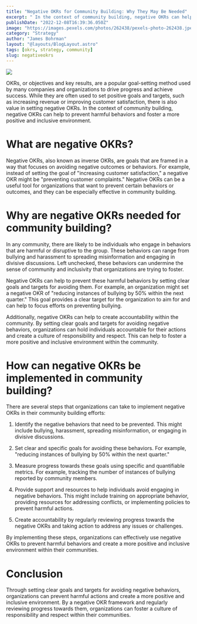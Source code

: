 ```yaml
---
title: "Negative OKRs for Community Building: Why They May Be Needed"
excerpt: " In the context of community building, negative OKRs can help to prevent harmful behaviors and foster a more positive and inclusive environment."
publishDate: "2022-12-08T16:39:36.050Z"
image: "https://images.pexels.com/photos/262438/pexels-photo-262438.jpeg?auto=compress&cs=tinysrgb&w=1260&h=750&dpr=2"
category: "Strategy"
author: "James Bohrman"
layout: "@layouts/BlogLayout.astro"
tags: [okrs, strategy, community]
slug: negativeokrs
---
```


![](https://images.pexels.com/photos/262438/pexels-photo-262438.jpeg?auto=compress&cs=tinysrgb&w=1260&h=750&dpr=2)

OKRs, or objectives and key results, are a popular goal-setting method used by many companies and organizations to drive progress and achieve success. While they are often used to set positive goals and targets, such as increasing revenue or improving customer satisfaction, there is also value in setting negative OKRs. In the context of community building, negative OKRs can help to prevent harmful behaviors and foster a more positive and inclusive environment.

# What are negative OKRs?

Negative OKRs, also known as inverse OKRs, are goals that are framed in a way that focuses on avoiding negative outcomes or behaviors. For example, instead of setting the goal of "increasing customer satisfaction," a negative OKR might be "preventing customer complaints." Negative OKRs can be a useful tool for organizations that want to prevent certain behaviors or outcomes, and they can be especially effective in community building.

# Why are negative OKRs needed for community building?

In any community, there are likely to be individuals who engage in behaviors that are harmful or disruptive to the group. These behaviors can range from bullying and harassment to spreading misinformation and engaging in divisive discussions. Left unchecked, these behaviors can undermine the sense of community and inclusivity that organizations are trying to foster.

Negative OKRs can help to prevent these harmful behaviors by setting clear goals and targets for avoiding them. For example, an organization might set a negative OKR of "reducing instances of bullying by 50% within the next quarter." This goal provides a clear target for the organization to aim for and can help to focus efforts on preventing bullying.

Additionally, negative OKRs can help to create accountability within the community. By setting clear goals and targets for avoiding negative behaviors, organizations can hold individuals accountable for their actions and create a culture of responsibility and respect. This can help to foster a more positive and inclusive environment within the community.

# How can negative OKRs be implemented in community building?

There are several steps that organizations can take to implement negative OKRs in their community building efforts:

1. Identify the negative behaviors that need to be prevented. This might include bullying, harassment, spreading misinformation, or engaging in divisive discussions.

2. Set clear and specific goals for avoiding these behaviors. For example, "reducing instances of bullying by 50% within the next quarter."

3. Measure progress towards these goals using specific and quantifiable metrics. For example, tracking the number of instances of bullying reported by community members.

4. Provide support and resources to help individuals avoid engaging in negative behaviors. This might include training on appropriate behavior, providing resources for addressing conflicts, or implementing policies to prevent harmful actions.

5. Create accountability by regularly reviewing progress towards the negative OKRs and taking action to address any issues or challenges.

By implementing these steps, organizations can effectively use negative OKRs to prevent harmful behaviors and create a more positive and inclusive environment within their communities.

# Conclusion

Through setting clear goals and targets for avoiding negative behaviors, organizations can prevent harmful actions and create a more positive and inclusive environment. By a negative OKR framework and regularly reviewing progress towards them, organizations can foster a culture of responsibility and respect within their communities.